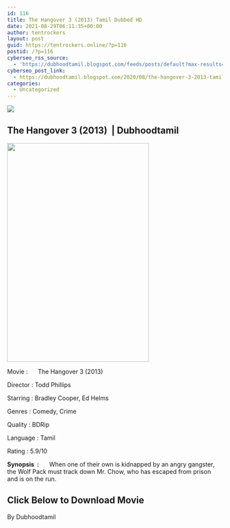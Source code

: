 ```yaml
---
id: 116
title: The Hangover 3 (2013) Tamil Dubbed HD
date: 2021-08-29T06:11:35+00:00
author: tentrockers
layout: post
guid: https://tentrockers.online/?p=116
postid: /?p=116
cyberseo_rss_source:
  - 'https://dubhoodtamil.blogspot.com/feeds/posts/default?max-results=150&start-index=151'
cyberseo_post_link:
  - https://dubhoodtamil.blogspot.com/2020/08/the-hangover-3-2013-tamil-dubbed-hd.html
categories:
  - Uncategorized
---
```

<div class="media_block">
  <img src="https://1.bp.blogspot.com/-deTvCbgWnCw/XzvT1wgXukI/AAAAAAAABDA/mZdKWZbGWtwchVPtATnelQKe2oHZZvdvQCLcBGAsYHQ/s72-w331-h512-c/images%2B%252831%2529.jpeg" class="media_thumbnail" />
</div>

## <span>The Hangover 3 (2013)&nbsp; | Dubhoodtamil</span>

<div class="separator">
  <a href="https://1.bp.blogspot.com/-deTvCbgWnCw/XzvT1wgXukI/AAAAAAAABDA/mZdKWZbGWtwchVPtATnelQKe2oHZZvdvQCLcBGAsYHQ/s688/images%2B%252831%2529.jpeg"><img loading="lazy" border="0" data-original-height="688" data-original-width="446" height="512" src="https://1.bp.blogspot.com/-deTvCbgWnCw/XzvT1wgXukI/AAAAAAAABDA/mZdKWZbGWtwchVPtATnelQKe2oHZZvdvQCLcBGAsYHQ/w331-h512/images%2B%252831%2529.jpeg" width="331" /></a>
</div>

Movie <span></span>:&nbsp; &nbsp; &nbsp; The Hangover 3 (2013)&nbsp;

Director <span></span>:	<span></span>Todd Phillips&nbsp;

Starring <span></span>:	<span></span>Bradley Cooper, Ed Helms

Genres <span></span>:	<span></span>Comedy, Crime&nbsp;

Quality <span></span>:	<span></span>BDRip

Language :	<span></span>Tamil&nbsp;

Rating <span></span>:	<span></span>5.9/10&nbsp;

**Synopsis&nbsp; :**&nbsp; &nbsp; &nbsp; When one of their own is kidnapped by an angry gangster, the Wolf Pack must track down Mr. Chow, who has escaped from prison and is on the run.

## **<span>Click Below to Download Movie</span>**

<span>By Dubhoodtamil</span>